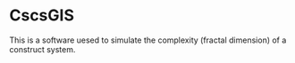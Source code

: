 # CscsGIS
This is a software uesed to simulate the complexity (fractal dimension) of a construct system.
